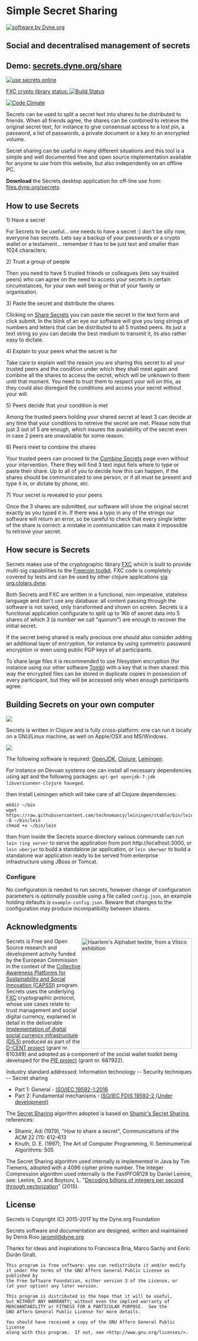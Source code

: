 # Simple Secret Sharing

<a href="https://www.dyne.org"><img
src="https://secrets.dyne.org/static/img/swbydyne.png"
alt="software by Dyne.org"
title="software by Dyne.org" class="pull-right"></a>

## Social and decentralised management of secrets


<h2>Demo: <a href="https://secrets.dyne.org/share">secrets.dyne.org/share</a></h2>

<a href="https://secrets.dyne.org/share">
<img src="https://secrets.dyne.org/static/img/secret_ladies.jpg"
title="try it online" alt="use secrets online" style="overflow: hidden">

FXC crypto library status: [![Build Status](https://travis-ci.org/dyne/FXC.svg?branch=master)](https://travis-ci.org/dyne/FXC)

[![Code Climate](https://codeclimate.com/github/PIENews/secrets.png)](https://codeclimate.com/github/PIENews/secrets)

Secrets can be used to split a secret text into shares to be
distributed to friends. When all friends agree, the shares can be
combined to retrieve the original secret text, for instance to give
consensual access to a lost pin, a password, a list of passwords, a
private document or a key to an encrypted volume.

Secret sharing can be useful in many different situations and this
tool is a simple and well documented free and open source
implementation available for anyone to use from this website, but also
independently on an offline PC.

**Download** the Secrets desktop application for off-line use
from: [files.dyne.org/secrets](https://files.dyne.org/secrets)

## How to use Secrets

<div class="well well-sm">
1) Have a secret
</div>

For Secrets to be useful... one needs to have a secret :) don't be
silly now, everyone has secrets. Lets say a backup of your passwords
or a crypto wallet or a testament... remember it has to be just text
and smaller than 1024 characters.

<div class="well well-sm">
2) Trust a group of people
</div>

Then you need to have 5 trusted friends or colleagues (lets say
trusted peers) who can agree on the need to access your secrets in
certain circumstances, for your own well being or that of your family
or organisation.

<div class="well well-sm">
3) Paste the secret and distribute the shares
</div>

Clicking on [Share Secrets](/share) you can paste the secret in the
text form and click submit. In the blink of an eye our software will
give you long strings of numbers and letters that can be distributed
to all 5 trusted peers. Its just a text string so you can decide the
best medium to transmit it, its also rather easy to dictate.

<div class="well well-sm">
4) Explain to your peers what the secret is for
</div>

Take care to explain well the reason you are sharing this secret to
all your trusted peers and the condition under which they shall meet
again and combine all the shares to access the secret, which will be
unknown to them until that moment. You need to trust them to respect
your will on this, as they could also disregard the conditions and
access your secret without your will.

<div class="well well-sm">
5) Peers decide that your condition is met
</div>

Among the trusted peers holding your shared secret at least 3 can
decide at any time that your conditions to retreive the secret are
met. Please note that just 3 out of 5 are enough, which insures the
availability of the secret even in case 2 peers are unavailable for
some reason.

<div class="well well-sm">
6) Peers meet to combine the shares
</div>

Your trusted peers can proceed to the [Combine Secrets](/combine) page
even without your intervention. There they will find 3 text input
fiels where to type or paste their share. Up to all of you to decide
how this can happen, if the shares should be communicated to one
person, or if all must be present and type it in, or dictate by phone,
etc.

<div class="well well-sm">
7) Your secret is revealed to your peers
</div>

Once the 3 shares are submitted, our software will show the original
secret exactly as you typed it in. If there was a typo in any of the
strings our software will return an error, so be careful to check that
every single letter of the share is correct: a mistake in
communication can make it impossible to retrieve your secret.

## How secure is Secrets

Secrets makes use of the cryptographic
library [FXC](https://github.com/dyne/FXC) which is built to provide
multi-sig capabilities to
the [Freecoin toolkit](http://freecoin.ch). FXC code is completely
covered by tests and can be used by other clojure
applications
[via org.clojars.dyne](https://clojars.org/org.clojars.dyne/fxc).

Both Secrets and FXC are written in a functional, non-imperative,
stateless language and don't use any database: all content passing
through the software is not saved, only transformed and shown on
screen. Secrets is a functional application configurate to split up to
1Kb of secret data into 5 shares of which 3 (a number we call
"quorum") are enough to recover the initial secret.

If the secret being shared is really precious one should also consider
adding an additional layer of encryption, for instance by using
symmetric password encryption or even using public PGP keys of all
participants.

To share large files it is recommended to use filesystem encryption
(for instance using our other
software [Tomb](https://dyne.org/software/tomb)) with a key that is
then shared: this way the encrypted files can be stored in duplicate
copies in possession of every participant, but they will be accessed
only when enough participants agree.

## Building Secrets on your own computer

<img class="pull-right" src="https://secrets.dyne.org/static/img/clojure.png">

Secrets is written in Clojure and is fully cross-platform: one can run
it locally on a GNU/Linux machine, as well on Apple/OSX and
MS/Windows.

<img class="pull-left" src="https://secrets.dyne.org/static/img/leiningen.jpg"
style="padding-right: 1.5em">

The following software is
required:
[OpenJDK](http://openjdk.java.net),
[Clojure](http://clojure.org), [Leiningen](http://leiningen.org).

For instance on Devuan systems one can install all necessary
dependencies using apt and the following packages: `apt-get
openjdk-7-jdk libversioneer-clojure haveged`.

then install Leiningen which will take care of all Clojure dependencies:

```
mkdir ~/bin
wget https://raw.githubusercontent.com/technomancy/leiningen/stable/bin/lein -O ~/bin/lein
chmod +x ~/bin/lein
```

then from inside the Secrets source directory various commands can run
`lein ring server` to serve the application from port
http://localhost:3000, or `lein uberjar` to build a standalone jar
application, or `lein uberwar` to build a standalone war application
ready to be served from enterprise infrastructure using JBoss or
Tomcat.

### Configure

No configuration is needed to run secrets, however change of
configuration parameters is optionally possible using a file called
`config.json`, an example holding defaults is
`example-config.json`. Beware that changes to the configuration may
produce incompatibility between shares.

## Acknowledgments

<img src="https://secrets.dyne.org/static/img/haarlemsche_abc.jpg"
alt="Haarlem's Alphabet textile, from a Vlisco exhibition"
title="Haarlem's Alphabet textile, from a Vlisco exhibition"
style="float: right; width: 300px">

Secrets is Free and Open Source research and development activity
funded by the European Commission in the context of
the
[Collective Awareness Platforms for Sustainability and Social Innovation (CAPSSI)](https://ec.europa.eu/digital-single-market/en/collective-awareness) program. Secrets
uses the underlying [FXC](https://github.com/dyne/FXC) cryptographic
protocol, whose use cases relate to trust management and social
digital currency, explained in detail in the
deliverable
[Implementation of digital social currency infrastructure (D5.5)](http://dcentproject.eu/wp-content/uploads/2015/10/D5.5-Implementation-of-digital-social-currency-infrastructure-.pdf) produced
as part of the [D-CENT project](http://dcentproject.eu) (grant
nr. 610349) and adopted as a component of the social wallet toolkit
being developed for the [PIE project](https://github.com/pienews)
(grant nr. 687922).

Industry standard addressed: Information technology -- Security techniques -- Secret sharing
- Part 1: General - [ISO/IEC 19592-1:2016](https://www.iso.org/standard/65422.html)
- Part 2: Fundamental mechanisms - [ISO/IEC FDIS 19592-2 (Under development)](https://www.iso.org/standard/65425.html)

The [Secret Sharing](https://en.wikipedia.org/wiki/Secret_sharing)
algorithm adopted is based
on
[Shamir's Secret Sharing](https://en.wikipedia.org/wiki/Shamir%27s_Secret_Sharing),
references:
- Shamir, Adi (1979), "How to share a secret", Communications of the ACM 22 (11): 612–613
- Knuth, D. E. (1997), The Art of Computer Programming, II: Seminumerical Algorithms: 505

The Secret Sharing algorithm used internally is implemented in Java by
Tim Tiemens, adopted with a 4096 cipher prime number. The Integer
Compression algorithm used internally is the FastPFOR128 by Daniel
Lemire, see: Lemire, D. and Boytsov,
L. "[Decoding billions of integers per second through vectorization](http://arxiv.org/abs/1209.2137)"
(2015).

## License

Secrets is Copyright (C) 2015-2017 by the Dyne.org Foundation

Secrets software and documentation are designed, written and maintained by Denis Roio <jaromil@dyne.org>

Thanks for ideas and inspirations to Francesca Bria, Marco Sachy and Enric Durán Giralt.

```
This program is free software: you can redistribute it and/or modify
it under the terms of the GNU Affero General Public License as published by
the Free Software Foundation, either version 3 of the License, or
(at your option) any later version.

This program is distributed in the hope that it will be useful,
but WITHOUT ANY WARRANTY; without even the implied warranty of
MERCHANTABILITY or FITNESS FOR A PARTICULAR PURPOSE.  See the
GNU Affero General Public License for more details.

You should have received a copy of the GNU Affero General Public License
along with this program.  If not, see <http://www.gnu.org/licenses/>.
```
